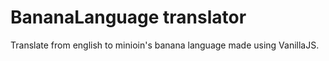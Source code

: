 # BananaLanguage translator
 Translate from english to minioin's banana language made using VanillaJS.

